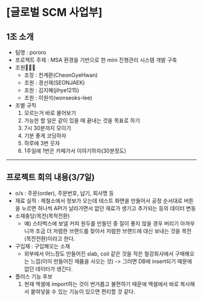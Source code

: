 # [글로벌 SCM 사업부]

## 1조 소개
+ 팀명 : pororo
+ 프로젝트 주제 : MSA 환경을 기반으로 한 mini 진행관리 시스템 개발 구축
+ 조원👨‍👦‍👦
   + 조장 : 천계환(CheonGyeHwan)
   + 조원 : 경선재(SEONJAEK)
   + 조원 : 김지혜(jihye1215)
   + 조원 : 이원석(wonseoks-lee)
+ 조별 규칙
   1. 모르는거 바로 물어보기
   2. 가능한 할 일은 같이 있을 때 끝내는 것을 목표로 하기
   3. 7시 30분까지 모이기‍
   4. 기분 좋게 코딩하자
   5. 하루에 3번 웃자
   6. 1주일에 1번은 카페가서 이야기하자(30분정도)
   
--------------------------------------------------------------------
## 프로젝트 회의 내용(3/7일)
+ o/s : 주문(order), 주문번호, 납기, 회사명 등
+ 재료 실적 : 제철소에서 정보가 오는데 테스트 화면을 만들어서 공정 순서대로 버튼을 누르면 하나씩 API가 날라가면서 없던 재료가 생기고 추가되는 등의 데이터 변동
+ 소재충당/목전(목적전환) 
   + 예) 스타벅스에 보낼 커피 원두를 만들던 중 질이 좋지 않을 경우 버리기 아까우니까 조금 더 저렴한 브랜드를 찾아서 저렴한 브랜드에 대신 보내는 것을 목전(목전전환)이라고 한다.
+ 구입재 : 구입해오는 소재
   + 외부에서 어느정도 만들어진 slab, coil 같은 것을 작은 철강회사에서 구매해오는 느낌(이미 만들어진 제품을 사오는 것)
   -> 그러면 DB에 insert되기 때문에 없던 데이터가 생긴다.
+ 플러스 기능 후보
   1. 현재 엑셀에 import하는 것이 번거롭고 불편하기 때문에 엑셀에서 바로 복사해서 붙여넣을 수 있는 기능이 있으면 편리할 것 같다.